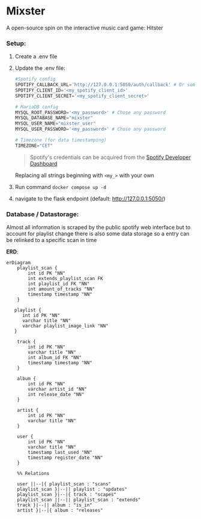 # Mixster
A open-source spin on the interactive music card game: Hitster

### Setup:

1. Create a .env file


2. Update the .env file:

   ```python
   #Spotify config
   SPOTIFY_CALLBACK_URL='http://127.0.0.1:5050/auth/callback' # Or some other FQDN you configured
   SPOTIFY_CLIENT_ID='<my_spotify_client_id>'
   SPOTIFY_CLIENT_SECRET='<my_spotify_client_secret>'
   
   # MariaDB config
   MYSQL_ROOT_PASSWORD='<my_password>' # Chose any password
   MYSQL_DATABASE_NAME="mixster"
   MYSQL_USER_NAME="mixster_user"
   MYSQL_USER_PASSWORD='<my_password>' # Chose any password
   
   # Timezone (for data timestamping)
   TIMEZONE="CET"
   ```
   
   > Spotify's credentials can be acquired from the [Spotify Developer Dashboard](https://developer.spotify.com/dashboard)

   Replacing all strings beginning with `<my_>` with your own
   

3. Run command `docker compose up -d`


4. navigate to the flask endpoint (default: http://127.0.0.1:5050/)

### Database / Datastorage:

Almost all information is scraped by the public spotify web interface but to account for playlist change there is also some data storage so a entry can be relinked to a specific scan in time

**ERD**:

```mermaid
erDiagram
    playlist_scan {
        int id PK "NN"
        int extends_playlist_scan FK
        int playlist_id FK "NN"
        int amount_of_tracks "NN"
        timestamp timestamp "NN"
    }

   playlist {
      int id PK "NN"
      varchar title "NN"
      varchar playlist_image_link "NN"
   }
    
    track {
        int id PK "NN"
        varchar title "NN"
        int album_id FK "NN"
        timestamp timestamp "NN"
    }
    
    album {
        int id PK "NN"
        varchar artist_id "NN"
        int release_date "NN"
    }
    
    artist {
        int id PK "NN"
        varchar title "NN"
    }
    
    user {
        int id PK "NN"
        varchar title "NN"
        timestamp last_used "NN"
        timestamp register_date "NN"
    }
    
    %% Relations
    
    user ||--|{ playlist_scan : "scans"
    playlist_scan }|--|| playlist : "updates"
    playlist_scan }|--|{ track : "scapes"
    playlist_scan ||--|| playlist_scan : "extends"
    track }|--|| album : "is_in"
    artist }|--|{ album : "releases"
    
```
